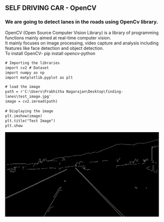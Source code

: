 ## SELF DRIVING CAR - OpenCV
### We are going to detect lanes in the roads using OpenCv library.
OpenCV (Open Source Computer Vision Library) is a library of programming functions mainly aimed at real-time computer vision.<br>
It mainly focuses on image processing, video capture and analysis including features like face detection and object detection.<br>
To install OpenCV- pip install opencv-python

```
# Importing the libraries
import cv2 # Dataset
import numpy as np
import matplotlib.pyplot as plt
```
```
# load the image
path = r'C:\Users\Prabhitha Nagarajan\Desktop\finding-lanes\test_image.jpg'
image = cv2.imread(path)
  
# Displaying the image 
plt.imshow(image)
plt.title("Test Image")
plt.show
```
![alt tag](https://github.com/Prabhitha/Self-Driving-Car_OpenCV/blob/master/img.jpg)



